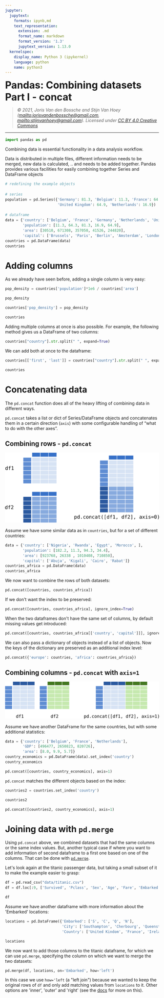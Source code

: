 ```yaml
---
jupyter:
  jupytext:
    formats: ipynb,md
    text_representation:
      extension: .md
      format_name: markdown
      format_version: '1.3'
      jupytext_version: 1.13.0
  kernelspec:
    display_name: Python 3 (ipykernel)
    language: python
    name: python3
---
```


<!-- #region -->
<p><font size="6"><b>Pandas: Combining datasets Part I - concat</b></font></p>


> *© 2021, Joris Van den Bossche and Stijn Van Hoey  (<mailto:jorisvandenbossche@gmail.com>, <mailto:stijnvanhoey@gmail.com>). Licensed under [CC BY 4.0 Creative Commons](http://creativecommons.org/licenses/by/4.0/)*

---
<!-- #endregion -->

```python
import pandas as pd
```

Combining data is essential functionality in a data analysis workflow. 

Data is distributed in multiple files, different information needs to be merged, new data is calculated, .. and needs to be added together. Pandas provides various facilities for easily combining together Series and DataFrame objects

```python
# redefining the example objects

# series
population = pd.Series({'Germany': 81.3, 'Belgium': 11.3, 'France': 64.3, 
                        'United Kingdom': 64.9, 'Netherlands': 16.9})

# dataframe
data = {'country': ['Belgium', 'France', 'Germany', 'Netherlands', 'United Kingdom'],
        'population': [11.3, 64.3, 81.3, 16.9, 64.9],
        'area': [30510, 671308, 357050, 41526, 244820],
        'capital': ['Brussels', 'Paris', 'Berlin', 'Amsterdam', 'London']}
countries = pd.DataFrame(data)
countries
```

# Adding columns


As we already have seen before, adding a single column is very easy:

```python
pop_density = countries['population']*1e6 / countries['area']
```

```python
pop_density
```

```python
countries['pop_density'] = pop_density
```

```python
countries
```

Adding multiple columns at once is also possible. For example, the following method gives us a DataFrame of two columns:

```python
countries["country"].str.split(" ", expand=True)
```

We can add both at once to the dataframe:

```python
countries[['first', 'last']] = countries["country"].str.split(" ", expand=True)
```

```python
countries
```

# Concatenating data


The ``pd.concat`` function does all of the heavy lifting of combining data in different ways.

``pd.concat`` takes a list or dict of Series/DataFrame objects and concatenates them in a certain direction (`axis`) with some configurable handling of “what to do with the other axes”.


## Combining rows - ``pd.concat``


![](../img/pandas/schema-concat0.svg)


Assume we have some similar data as in `countries`, but for a set of different countries:

```python
data = {'country': ['Nigeria', 'Rwanda', 'Egypt', 'Morocco', ],
        'population': [182.2, 11.3, 94.3, 34.4],
        'area': [923768, 26338 , 1010408, 710850],
        'capital': ['Abuja', 'Kigali', 'Cairo', 'Rabat']}
countries_africa = pd.DataFrame(data)
countries_africa 
```

We now want to combine the rows of both datasets:

```python
pd.concat([countries, countries_africa])
```

If we don't want the index to be preserved:

```python
pd.concat([countries, countries_africa], ignore_index=True)
```

When the two dataframes don't have the same set of columns, by default missing values get introduced:

```python
pd.concat([countries, countries_africa[['country', 'capital']]], ignore_index=True)
```

We can also pass a dictionary of objects instead of a list of objects. Now the keys of the dictionary are preserved as an additional index level:

```python
pd.concat({'europe': countries, 'africa': countries_africa})
```

## Combining columns  - ``pd.concat`` with ``axis=1``


![](../img/pandas/schema-concat1.svg)


Assume we have another DataFrame for the same countries, but with some additional statistics:

```python
data = {'country': ['Belgium', 'France', 'Netherlands'],
        'GDP': [496477, 2650823, 820726],
        'area': [8.0, 9.9, 5.7]}
country_economics = pd.DataFrame(data).set_index('country')
country_economics
```

```python
pd.concat([countries, country_economics], axis=1)
```

`pd.concat` matches the different objects based on the index:

```python
countries2 = countries.set_index('country')
```

```python
countries2
```

```python
pd.concat([countries2, country_economics], axis=1)
```

# Joining data with `pd.merge`


Using `pd.concat` above, we combined datasets that had the same columns or the same index values. But, another typical case if where you want to add information of second dataframe to a first one based on one of the columns. That can be done with [`pd.merge`](http://pandas.pydata.org/pandas-docs/stable/generated/pandas.DataFrame.merge.html).

Let's look again at the titanic passenger data, but taking a small subset of it to make the example easier to grasp:

```python
df = pd.read_csv("data/titanic.csv")
df = df.loc[:9, ['Survived', 'Pclass', 'Sex', 'Age', 'Fare', 'Embarked']]
```

```python
df
```

Assume we have another dataframe with more information about the 'Embarked' locations:

```python
locations = pd.DataFrame({'Embarked': ['S', 'C', 'Q', 'N'],
                          'City': ['Southampton', 'Cherbourg', 'Queenstown', 'New York City'],
                          'Country': ['United Kindom', 'France', 'Ireland', 'United States']})
```

```python
locations
```

We now want to add those columns to the titanic dataframe, for which we can use `pd.merge`, specifying the column on which we want to merge the two datasets:

```python
pd.merge(df, locations, on='Embarked', how='left')
```

In this case we use `how='left` (a "left join") because we wanted to keep the original rows of `df` and only add matching values from `locations` to it. Other options are 'inner', 'outer' and 'right' (see the [docs](http://pandas.pydata.org/pandas-docs/stable/merging.html#brief-primer-on-merge-methods-relational-algebra) for more on this).

